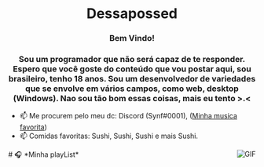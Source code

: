 <h1 align="center">Dessapossed</h1>
<h3 align="center">Bem Vindo!</h3>
<h3 align="center">Sou um programador que não será capaz de te responder. 
Espero que você goste do conteúdo que vou postar aqui, sou brasileiro, 
tenho 18 anos. Sou um desenvolvedor de variedades que se envolve em vários campos, como web, desktop (Windows). Nao sou tão bom essas coisas, mais eu tento >.<</h3>

- 📫 Me procurem pelo meu dc: Discord (Synf#0001), ([Minha musica favorita](https://www.youtube.com/watch?v=woNrNfFVsKc&ab_channel=NoCopyrightSounds))
- 📫 Comidas favoritas: Sushi, Sushi, Sushi e mais Sushi.

<img align="right" alt="GIF" src="https://cdn.discordapp.com/attachments/868714631873585163/877253633824133161/tumblr_56f0890146e0aa2ec6fff665f37dce1f_11f3d2f7_540.gif" />
#                                                                    🎧 *Minha playList*

</p>
<a href="https://open.spotify.com/user/314xjtrxlkqo5kz6doztbib23lx4?si=5d4dYg47Q1yk2njBuhs0BQ" target="blank"><img align="center"
</p>
